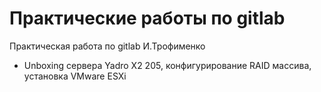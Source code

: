 # Практические работы по gitlab

Практическая работа по gitlab И.Трофименко

- Unboxing сервера Yadro X2 205, конфигурирование RAID массива, установка VMware ESXi